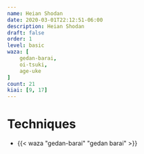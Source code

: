 ```yaml
---
name: Heian Shodan
date: 2020-03-01T22:12:51-06:00
description: Heian Shodan
draft: false
order: 1
level: basic
waza: [
    gedan-barai,
    oi-tsuki,
    age-uke
]
count: 21
kiai: [9, 17]
---
```


# Techniques

* {{< waza "gedan-barai" "gedan barai" >}}

